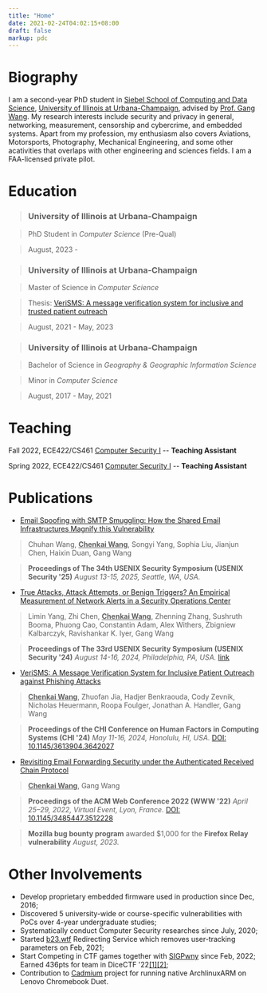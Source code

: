 ```yaml
---
title: "Home"
date: 2021-02-24T04:02:15+08:00
draft: false
markup: pdc
---
```


# Biography

I am a second-year PhD student in [Siebel School of Computing and Data Science](https://cs.illinois.edu), [University of Illinois at Urbana-Champaign](https://illinois.edu), advised by [Prof. Gang Wang](https://gangw.cs.illinois.edu). My  research interests include security and privacy in general, networking, measurement, censorship and cybercrime, and embedded systems. Apart from my profession, my enthusiasm also covers Aviations, Motorsports, Photography, Mechanical Engineering, and some other acativities that overlaps with other engineering and sciences fields. I am a FAA-licensed private pilot.

# Education

> ### University of Illinois at Urbana-Champaign

> PhD Student in *Computer Science* (Pre-Qual)

> August, 2023 -



> ### University of Illinois at Urbana-Champaign

> Master of Science in *Computer Science*

> Thesis: [VeriSMS: A message verification system for inclusive and trusted patient outreach](https://hdl.handle.net/2142/120582)

> August, 2021 - May, 2023


> ### University of Illinois at Urbana-Champaign

> Bachelor of Science in *Geography & Geographic Information Science*

> Minor in *Computer Science*

> August, 2017 - May, 2021



# Teaching

Fall 2022, ECE422/CS461 [Computer Security I](https://courses.engr.illinois.edu/cs461/fa2022/) -- **Teaching Assistant**

Spring 2022, ECE422/CS461 [Computer Security I](https://courses.engr.illinois.edu/cs461/sp2022/) -- **Teaching Assistant**




# Publications

- [Email Spoofing with SMTP Smuggling: How the Shared Email Infrastructures Magnify this Vulnerability](smtpsmuggling-usenix25.pdf)

> Chuhan Wang, **<u>Chenkai Wang</u>**, Songyi Yang, Sophia Liu, Jianjun Chen, Haixin Duan, Gang Wang

> **Proceedings of The 34th USENIX Security Symposium (USENIX Security \'25)** *August 13-15, 2025, Seattle, WA, USA.* <!--[link](https://www.usenix.org/conference/usenixsecurity25/presentation/wang-chuhan)-->

- [True Attacks, Attack Attempts, or Benign Triggers? An Empirical Measurement of Network Alerts in a Security Operations Center](ncsa-usenix24.pdf)

>  Limin Yang, Zhi Chen, **<u>Chenkai Wang</u>**, Zhenning Zhang, Sushruth Booma, Phuong Cao, Constantin Adam, Alex Withers, Zbigniew Kalbarczyk, Ravishankar K. Iyer, Gang Wang

> **Proceedings of The 33rd USENIX Security Symposium (USENIX Security \'24)** *August 14-16, 2024, Philadelphia, PA, USA.* [link](https://www.usenix.org/conference/usenixsecurity24/presentation/yang-limin)

- [VeriSMS: A Message Verification System for Inclusive Patient Outreach against Phishing Attacks](verisms-chi24.pdf)

> **<u>Chenkai Wang</u>**, Zhuofan Jia, Hadjer Benkraouda, Cody Zevnik, Nicholas Heuermann, Roopa Foulger, Jonathan A. Handler, Gang Wang

> **Proceedings of the CHI Conference on Human Factors in Computing Systems (CHI \'24)** *May 11-16, 2024, Honolulu, HI, USA.* [DOI: 10.1145/3613904.3642027](https://doi.org/10.1145/3613904.3642027)


- [Revisiting Email Forwarding Security under the Authenticated Received Chain Protocol](arc-www22.pdf)

> **<u>Chenkai Wang</u>**, Gang Wang

> **Proceedings of the ACM Web Conference 2022 (WWW \'22)** *April 25–29, 2022, Virtual Event, Lyon, France.* [DOI: 10.1145/3485447.3512228](https://doi.org/10.1145/3485447.3512228)

> __Mozilla bug bounty program__ awarded $1,000 for the __Firefox Relay vulnerability__ *August, 2023.*


# Other Involvements

- Develop proprietary embedded firmware used in production since Dec, 2016;
- Discovered 5 university-wide or course-specific vulnerabilities with PoCs over 4-year undergraduate studies;
- Systematically conduct Computer Security researches since July, 2020;
- Started [b23.wtf](https://b23.wtf) Redirecting Service which removes user-tracking parameters on Feb, 2021;
- Start Competing in CTF games together with [SIGPwny](https://sigpwny.com) since Feb, 2022; Earned 436pts for team in DiceCTF '22[[1]](https://ctf.dicega.ng/profile/f0105cc2-7825-47db-a69e-3c77c6d3eabe)[[2]](https://ctftime.org/event/1541);
- Contribution to [Cadmium](https://github.com/Maccraft123/Cadmium) project for running native ArchlinuxARM on Lenovo Chromebook Duet.
